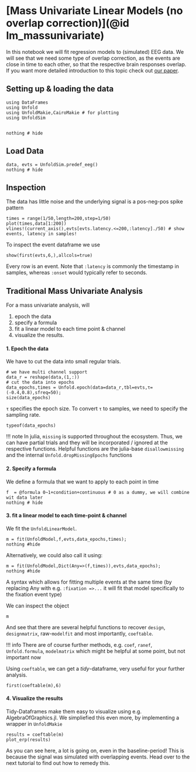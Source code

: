 # [Mass Univariate Linear Models (no overlap correction)](@id lm_massunivariate)

In this notebook we will fit regression models to (simulated) EEG data. We will see that we need some type of overlap correction, as the events are close in time to each other, so that the respective brain responses overlap.
If you want more detailed introduction to this topic check out [our paper](https://peerj.com/articles/7838/).



## Setting up & loading the data
```@example Main
using DataFrames
using Unfold
using UnfoldMakie,CairoMakie # for plotting
using UnfoldSim


nothing # hide
```


## Load Data
```@example Main
data, evts = UnfoldSim.predef_eeg()
nothing # hide
```
## Inspection
The data has little noise and the underlying signal is a pos-neg-pos spike pattern
```@example Main
times = range(1/50,length=200,step=1/50)
plot(times,data[1:200])
vlines!(current_axis(),evts[evts.latency.<=200,:latency]./50) # show events, latency in samples!
```

To inspect the event dataframe we use
```@example Main
show(first(evts,6,),allcols=true)
```
Every row is an event. Note that `:latency` is commonly the timestamp in samples, whereas `:onset` would typically refer to seconds.


## Traditional Mass Univariate Analysis
For a mass univariate analysis, will 
1. epoch the data
2. specify a formula 
3. fit a linear model to each time point & channel
4. visualize the results.


#### 1. Epoch the data
We have to cut the data into small regular trials.

```@example Main
# we have multi channel support
data_r = reshape(data,(1,:))
# cut the data into epochs
data_epochs,times = Unfold.epoch(data=data_r,tbl=evts,τ=(-0.4,0.8),sfreq=50);
size(data_epochs)
```

`τ` specifies the epoch size. To convert `τ` to samples, we need to specify the sampling rate.


```@example Main
typeof(data_epochs)
```
!!! note
    In julia, `missing` is supported throughout the ecosystem. Thus, we can have partial trials and they will be incorporated / ignored at the respective functions. Helpful functions are the julia-base `disallowmissing` and the internal `Unfold.dropMissingEpochs` functions



#### 2. Specify a formula
We define a formula that we want to apply to each point in time
```@example Main
f  = @formula 0~1+condition+continuous # 0 as a dummy, we will combine wit data later
nothing # hide
```

#### 3. fit a linear model to each time-point & channel

We fit the `UnfoldLinearModel`.
```@example Main
m = fit(UnfoldModel,f,evts,data_epochs,times); 
nothing #hide
```

Alternatively, we could also call it using:
```@example Main
m = fit(UnfoldModel,Dict(Any=>(f,times)),evts,data_epochs); 
nothing #hide
```
A syntax which allows for fitting multiple events at the same time (by replacing Any with e.g. `:fixation =>...` it will fit that model specifically to the fixation event type)

We can inspect the object
```@example Main
m
```
And see that there are several helpful functions to recover `design`, `designmatrix`, raw-`modelfit` and most importantly, `coeftable`. 

!!! info
        There are of course further methods, e.g. `coef`, `ranef`, `Unfold.formula`, `modelmatrix` which might be helpful at some point, but not important now

Using `coeftable`, we can get a *tidy*-dataframe, very useful for your further analysis.

```@example Main
first(coeftable(m),6)
```

#### 4. Visualize the results
Tidy-Dataframes make them easy to visualize using e.g. AlgebraOfGraphics.jl. We simpliefied this even more, by implementing a wrapper in `UnfoldMakie`
```@example Main
results = coeftable(m)
plot_erp(results)
```
As you can see here, a lot is going on, even in the baseline-period! This is because the signal was simulated with overlapping events. Head over to the next tutorial to find out how to remedy this.
